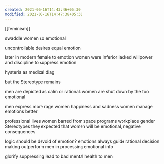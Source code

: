 ```yaml
---
created: 2021-05-16T14:43:46+05:30
modified: 2021-05-16T14:47:38+05:30
---
```

[[feminism]]

swaddle women so emotional

uncontrollable desires equal emotion

later in modern
female to emotion
women were Inferior lacked willpower and discipline to suppress emotion

hysteria as medical diag

but the Stereotype remains

men are depicted as calm or rational.
women are shut down by the too emotional

men express more rage
women happiness and sadness
women manage emotions better

professional lives
women barred from space programs
workplace gender Stereotypes
they expected that women will be emotional, negative consequences

logic should be devoid of emotion? emotions always guide rational decision making
outperform men in processing emotional info

glorify suppressing lead to bad mental health to men
